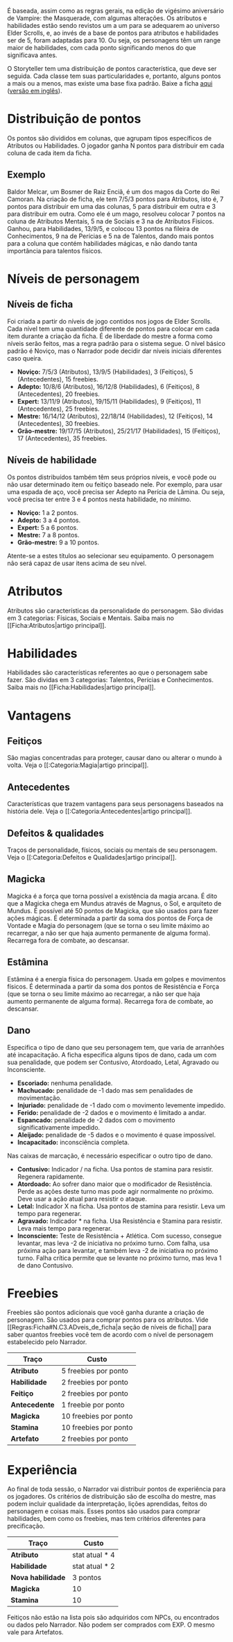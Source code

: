 <!-- TITLE: Ficha -->
<!-- SUBTITLE: A ficha do Amaranth -->

É baseada, assim como as regras gerais, na edição de vigésimo aniversário de Vampire: the Masquerade, com algumas alterações. Os atributos e habilidades estão sendo revistos um a um para se adequarem ao universo Elder Scrolls, e, ao invés de a base de pontos para atributos e habilidades ser de 5, foram adaptadas para 10. Ou seja, os personagens têm um range maior de habilidades, com cada ponto significando menos do que significava antes.

O Storyteller tem uma distribuição de pontos característica, que deve ser seguida. Cada classe tem suas particularidades e, portanto, alguns pontos a mais ou a menos, mas existe uma base fixa padrão. Baixe a ficha [aqui](https://1drv.ms/b/s!AgXe9RgHWY8Kg80KHOCcD4OEtDoFuw) ([versão em inglês](https://1drv.ms/b/s!AgXe9RgHWY8Kg8th5Izn4rtJxkr5Og)).

# Distribuição de pontos
Os pontos são divididos em colunas, que agrupam tipos específicos de Atributos ou Habilidades. O jogador ganha N pontos para distribuir em cada coluna de cada item da ficha.
## Exemplo
Baldor Melcar, um Bosmer de Raiz Enciã, é um dos magos da Corte do Rei Camoran. Na criação de ficha, ele tem 7/5/3 pontos para Atributos, isto é, 7 pontos para distribuir em uma das colunas, 5 para distribuir em outra e 3 para distribuir em outra. Como ele é um mago, resolveu colocar 7 pontos na coluna de Atributos Mentais, 5 na de Sociais e 3 na de Atributos Físicos. Ganhou, para Habilidades, 13/9/5, e colocou 13 pontos na fileira de Conhecimentos, 9 na de Perícias e 5 na de Talentos, dando mais pontos para a coluna que contém habilidades mágicas, e não dando tanta importância para talentos físicos.

# Níveis de personagem
## Níveis de ficha
Foi criada a partir do níveis de jogo contidos nos jogos de Elder Scrolls. Cada nível tem uma quantidade diferente de pontos para colocar em cada item durante a criação da ficha. É de liberdade do mestre a forma como níveis serão feitos, mas a regra padrão para o sistema segue. O nível básico padrão é Noviço, mas o Narrador pode decidir dar níveis iniciais diferentes caso queira.

* **Noviço:** 7/5/3 (Atributos), 13/9/5 (Habilidades), 3 (Feitiços), 5 (Antecedentes), 15 freebies.
* **Adepto:** 10/8/6 (Atributos), 16/12/8 (Habilidades), 6 (Feitiços), 8 (Antecedentes), 20 freebies.
* **Expert:** 13/11/9 (Atributos), 19/15/11 (Habilidades), 9 (Feitiços), 11 (Antecedentes), 25 freebies.
* **Mestre:** 16/14/12 (Atributos), 22/18/14 (Habilidades), 12 (Feitiços), 14 (Antecedentes), 30 freebies.
* **Grão-mestre:** 19/17/15 (Atributos), 25/21/17 (Habilidades), 15 (Feitiços), 17 (Antecedentes), 35 freebies.

## Níveis de habilidade
Os pontos distribuídos também têm seus próprios níveis, e você pode ou não usar determinado item ou feitiço baseado nele. Por exemplo, para usar uma espada de aço, você precisa ser Adepto na Perícia de Lâmina. Ou seja, você precisa ter entre 3 e 4 pontos nesta habilidade, no mínimo.

* **Noviço:** 1 a 2 pontos.
* **Adepto:** 3 a 4 pontos.
* **Expert:** 5 a 6 pontos.
* **Mestre:** 7 a 8 pontos.
* **Grão-mestre:** 9 a 10 pontos.

Atente-se a estes títulos ao selecionar seu equipamento. O personagem não será capaz de usar itens acima de seu nível.

# Atributos
Atributos são características da personalidade do personagem. São dividas em 3 categorias: Físicas, Sociais e Mentais. Saiba mais no [[Ficha:Atributos|artigo principal]].

# Habilidades
Habilidades são características referentes ao que o personagem sabe fazer. São dividas em 3 categorias: Talentos, Perícias e Conhecimentos. Saiba mais no [[Ficha:Habilidades|artigo principal]].

# Vantagens
## Feitiços
São magias concentradas para proteger, causar dano ou alterar o mundo à volta. Veja o [[:Categoria:Magia|artigo principal]].

## Antecedentes
Características que trazem vantagens para seus personagens baseados na história dele. Veja o [[:Categoria:Antecedentes|artigo principal]].

## Defeitos & qualidades
Traços de personalidade, físicos, sociais ou mentais de seu personagem. Veja o [[:Categoria:Defeitos e Qualidades|artigo principal]].

## Magicka
Magicka é a força que torna possível a existência da magia arcana. É dito que a Magicka chega em Mundus através de Magnus, o Sol, e arquiteto de Mundus. É possível até 50 pontos de Magicka, que são usados para fazer ações mágicas. É determinada a partir da soma dos pontos de Força de Vontade e Magia do personagem (que se torna o seu limite máximo ao recarregar, a não ser que haja aumento permanente de alguma forma). Recarrega fora de combate, ao descansar.

## Estâmina
Estâmina é a energia física do personagem. Usada em golpes e movimentos físicos. É determinada a partir da soma dos pontos de Resistência e Força (que se torna o seu limite máximo ao recarregar, a não ser que haja aumento permanente de alguma forma). Recarrega fora de combate, ao descansar.

## Dano
Especifica o tipo de dano que seu personagem tem, que varia de arranhões até incapacitação. A ficha especifica alguns tipos de dano, cada um com sua penalidade, que podem ser Contusivo, Atordoado, Letal, Agravado ou Inconsciente.
* **Escoriado:** nenhuma penalidade.
* **Machucado:** penalidade de -1 dado mas sem penalidades de movimentação.
* **Injuriado:** penalidade de -1 dado com o movimento levemente impedido.
* **Ferido:** penalidade de -2 dados e o movimento é limitado a andar.
* **Espancado:** penalidade de -2 dados com o movimento significativamente impedido.
* **Aleijado:** penalidade de -5 dados e o movimento é quase impossível.
* **Incapacitado:** inconsciência completa.

Nas caixas de marcação, é necessário especificar o outro tipo de dano.
* **Contusivo:** Indicador / na ficha. Usa pontos de stamina para resistir. Regenera rapidamente.
* **Atordoado:** Ao sofrer dano maior que o modificador de Resistência. Perde as ações deste turno mas pode agir normalmente no próximo. Deve usar a ação atual para resistir o ataque.
* **Letal:** Indicador X na ficha. Usa pontos de stamina para resistir. Leva um tempo para regenerar.
* **Agravado:** Indicador * na ficha. Usa Resistência e Stamina para resistir. Leva mais tempo para regenerar.
* **Inconsciente:** Teste de Resistência + Atlética. Com sucesso, consegue levantar, mas leva -2 de iniciativa no próximo turno. Com falha, usa próxima ação para levantar, e também leva -2 de iniciativa no próximo turno. Falha crítica permite que se levante no próximo turno, mas leva 1 de dano Contusivo.

# Freebies
Freebies são pontos adicionais que você ganha durante a criação de personagem. São usados para comprar pontos para os atributos. Vide [[Regras:Ficha#N.C3.ADveis_de_ficha|a seção de níveis de ficha]] para saber quantos freebies você tem de acordo com o nível de personagem estabelecido pelo Narrador.

|Traço|Custo|
|---|---|
|**Atributo**|5 freebies por ponto|
|**Habilidade**|2 freebies por ponto|
|**Feitiço**|2 freebies por ponto|
|**Antecedente**|1 freebie por ponto|
|**Magicka**|10 freebies por ponto|
|**Stamina**|10 freebies por ponto|
|**Artefato**|2 freebies por ponto|

# Experiência
Ao final de toda sessão, o Narrador vai distribuir pontos de experiência para os jogadores. Os critérios de distribuição são de escolha do mestre, mas podem incluir qualidade da interpretação, lições aprendidas, feitos do personagem e coisas mais. Esses pontos são usados para comprar habilidades, bem como os freebies, mas tem critérios diferentes para precificação.

|Traço|Custo|
|---|---|
|**Atributo**|stat atual * 4|
|**Habilidade**|stat atual * 2|
|**Nova habilidade**|3 pontos|
|**Magicka**|10|
|**Stamina**|10|

Feitiços não estão na lista pois são adquiridos com NPCs, ou encontrados ou dados pelo Narrador. Não podem ser comprados com EXP. O mesmo vale para Artefatos.
